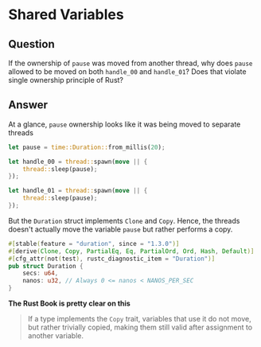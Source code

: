 # Shared Variables

## Question
If the ownership of `pause` was moved from another thread, why does `pause` allowed to be moved on both `handle_00` and `handle_01`? Does that violate single ownership principle of Rust?

## Answer

At a glance, `pause` ownership looks like it was being moved to separate threads
```rust
let pause = time::Duration::from_millis(20);

let handle_00 = thread::spawn(move || {
    thread::sleep(pause);
});

let handle_01 = thread::spawn(move || {
    thread::sleep(pause);
});

```

But the `Duration` struct implements `Clone` and `Copy`. Hence, the threads
doesn't actually move the variable `pause` but rather performs a copy.
```rust
#[stable(feature = "duration", since = "1.3.0")]
#[derive(Clone, Copy, PartialEq, Eq, PartialOrd, Ord, Hash, Default)]
#[cfg_attr(not(test), rustc_diagnostic_item = "Duration")]
pub struct Duration {
    secs: u64,
    nanos: u32, // Always 0 <= nanos < NANOS_PER_SEC
}
```

**The Rust Book is pretty clear on this**

> If a type implements the `Copy` trait, variables that use it do not move, but rather trivially copied, making them still valid after assignment to another variable.